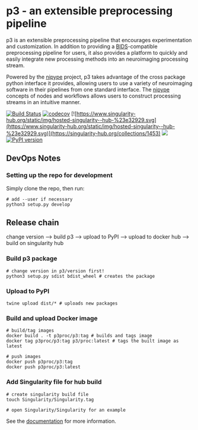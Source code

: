 # p3 - an extensible preprocessing pipeline

p3 is an extensible preprocessing pipeline that encourages
experimentation and customization. In addition to providing a [BIDS](http://bids.neuroimaging.io/)-compatible preprocessing
pipeline for users, it also provides a platform to quickly and easily integrate new
processing methods into an neuroimaging processing stream.

Powered by the [nipype](https://nipype.readthedocs.io/en/latest/index.html) project, p3 takes advantage of the cross package python interface
it provides, allowing users to use a variety of neuroimaging software in their pipelines from
one standard interface. The [nipype](https://nipype.readthedocs.io/en/latest/index.html) concepts of nodes and workflows allows users to construct
processing streams in an intuitive manner.

[![Build Status](https://travis-ci.org/p3proc/p3.svg?branch=master)](https://travis-ci.org/p3proc/p3) [![codecov](https://codecov.io/gh/p3proc/p3/branch/master/graph/badge.svg)](https://codecov.io/gh/p3proc/p3) [![https://www.singularity-hub.org/static/img/hosted-singularity--hub-%23e32929.svg](https://www.singularity-hub.org/static/img/hosted-singularity--hub-%23e32929.svg)](https://singularity-hub.org/collections/1453) [![](https://images.microbadger.com/badges/version/p3proc/p3.svg)](https://microbadger.com/images/p3proc/p3 "Get your own version badge on microbadger.com") [![PyPI version](https://badge.fury.io/py/p3proc.svg)](https://badge.fury.io/py/p3proc)

## DevOps Notes

### Setting up the repo for development

Simply clone the repo, then run:
```
# add --user if necessary
python3 setup.py develop
```

## Release chain

change version --> build p3 --> upload to PyPI --> upload to docker hub --> build on singularity hub

### Build p3 package

```
# change version in p3/version first!
python3 setup.py sdist bdist_wheel # creates the package
```

### Upload to PyPI
```
twine upload dist/* # uploads new packages
```

### Build and upload Docker image
```
# build/tag images
docker build . -t p3proc/p3:tag # builds and tags image
docker tag p3proc/p3:tag p3/proc:latest # tags the built image as latest

# push images
docker push p3proc/p3:tag
docker push p3proc/p3:latest
```

### Add Singularity file for hub build
```
# create singularity build file
touch Singularity/Singularity.tag

# open Singularity/Singularity for an example
```

See the [documentation](http://p3.readthedocs.io/en/latest/) for more information.
